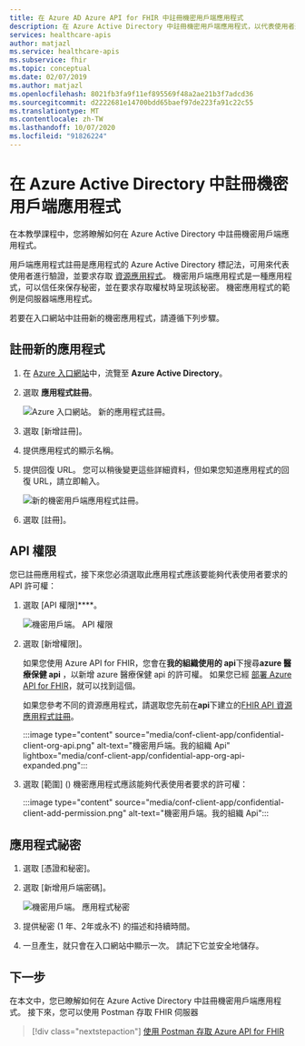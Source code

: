```yaml
---
title: 在 Azure AD Azure API for FHIR 中註冊機密用戶端應用程式
description: 在 Azure Active Directory 中註冊機密用戶端應用程式，以代表使用者進行驗證，並要求存取資源應用程式。
services: healthcare-apis
author: matjazl
ms.service: healthcare-apis
ms.subservice: fhir
ms.topic: conceptual
ms.date: 02/07/2019
ms.author: matjazl
ms.openlocfilehash: 8021fb3fa9f11ef895569f48a2ae21b3f7adcd36
ms.sourcegitcommit: d2222681e14700bdd65baef97de223fa91c22c55
ms.translationtype: MT
ms.contentlocale: zh-TW
ms.lasthandoff: 10/07/2020
ms.locfileid: "91826224"
---
```

# <a name="register-a-confidential-client-application-in-azure-active-directory"></a>在 Azure Active Directory 中註冊機密用戶端應用程式

在本教學課程中，您將瞭解如何在 Azure Active Directory 中註冊機密用戶端應用程式。 

用戶端應用程式註冊是應用程式的 Azure Active Directory 標記法，可用來代表使用者進行驗證，並要求存取 [資源應用程式](register-resource-azure-ad-client-app.md)。 機密用戶端應用程式是一種應用程式，可以信任來保存秘密，並在要求存取權杖時呈現該秘密。 機密應用程式的範例是伺服器端應用程式。

若要在入口網站中註冊新的機密應用程式，請遵循下列步驟。

## <a name="register-a-new-application"></a>註冊新的應用程式

1. 在 [Azure 入口網站](https://portal.azure.com)中，流覽至 **Azure Active Directory**。

1. 選取 **應用程式註冊**。

    ![Azure 入口網站。 新的應用程式註冊。](media/how-to-aad/portal-aad-new-app-registration.png)

1. 選取 [新增註冊]。

1. 提供應用程式的顯示名稱。

1. 提供回復 URL。 您可以稍後變更這些詳細資料，但如果您知道應用程式的回復 URL，請立即輸入。

    ![新的機密用戶端應用程式註冊。](media/how-to-aad/portal-aad-register-new-app-registration-CONF-CLIENT.png)
1. 選取 [註冊]。

## <a name="api-permissions"></a>API 權限

您已註冊應用程式，接下來您必須選取此應用程式應該要能夠代表使用者要求的 API 許可權：

1. 選取 [API 權限]****。

    ![機密用戶端。 API 權限](media/how-to-aad/portal-aad-register-new-app-registration-CONF-CLIENT-API-Permissions.png)

1. 選取 [新增權限]。

    如果您使用 Azure API for FHIR，您會在**我的組織使用的 api**下搜尋**azure 醫療保健 api** ，以新增 azure 醫療保健 api 的許可權。 如果您已經 [部署 Azure API for FHIR](fhir-paas-powershell-quickstart.md)，就可以找到這個。

    如果您參考不同的資源應用程式，請選取您先前在**api**下建立的[FHIR API 資源應用程式註冊](register-resource-azure-ad-client-app.md)。


    :::image type="content" source="media/conf-client-app/confidential-client-org-api.png" alt-text="機密用戶端。我的組織 Api" lightbox="media/conf-client-app/confidential-app-org-api-expanded.png":::
    

3. 選取 [範圍] () 機密應用程式應該能夠代表使用者要求的許可權：

    :::image type="content" source="media/conf-client-app/confidential-client-add-permission.png" alt-text="機密用戶端。我的組織 Api":::

## <a name="application-secret"></a>應用程式祕密

1. 選取 [憑證和秘密]。
1. 選取 [新增用戶端密碼]。 

    ![機密用戶端。 應用程式秘密](media/how-to-aad/portal-aad-register-new-app-registration-CONF-CLIENT-SECRET.png)

2. 提供秘密 (1 年、2年或永不) 的描述和持續時間。

3. 一旦產生，就只會在入口網站中顯示一次。 請記下它並安全地儲存。

## <a name="next-steps"></a>下一步

在本文中，您已瞭解如何在 Azure Active Directory 中註冊機密用戶端應用程式。 接下來，您可以使用 Postman 存取 FHIR 伺服器
 
>[!div class="nextstepaction"]
>[使用 Postman 存取 Azure API for FHIR](access-fhir-postman-tutorial.md)
